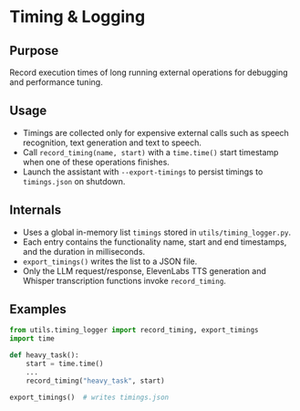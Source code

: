 # Timing & Logging

## Purpose
Record execution times of long running external operations for debugging and performance tuning.

## Usage
- Timings are collected only for expensive external calls such as speech recognition, text generation and text to speech.
- Call `record_timing(name, start)` with a `time.time()` start timestamp when one of these operations finishes.
- Launch the assistant with `--export-timings` to persist timings to `timings.json` on shutdown.

## Internals
- Uses a global in-memory list `timings` stored in `utils/timing_logger.py`.
- Each entry contains the functionality name, start and end timestamps, and the duration in milliseconds.
- `export_timings()` writes the list to a JSON file.
- Only the LLM request/response, ElevenLabs TTS generation and Whisper transcription functions invoke `record_timing`.

## Examples
```python
from utils.timing_logger import record_timing, export_timings
import time

def heavy_task():
    start = time.time()
    ...
    record_timing("heavy_task", start)

export_timings()  # writes timings.json
```
